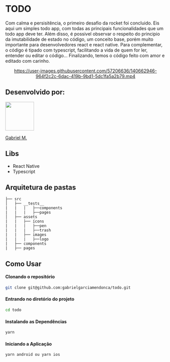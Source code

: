 <h1>TODO</h1>

Com calma e persisitência, o primeiro desafio da rocket foi concluido. Eis aqui um simples todo app, com todas as principais funcionalidades que um todo app deve ter. Além disso, é possivel observar o respeito do principio da imutabilidade de estado no código, um conceito base, porém muito importante para desenvolvedores react e react native. Para complementar, o código é tipado com typescript, facilitando a vida de quem for ler, entender ou editar o código... Finalizando, temos o código feito com amor e editado com carinho.

<div align="center">


https://user-images.githubusercontent.com/57206636/140662946-964f2c2c-6dac-419b-9bd1-5dc1fa5a2b79.mp4


</div>

## Desenvolvido por: 

<a href="https://cutt.ly/SlOQcBf" target="_blank"> 
<img src="https://cutt.ly/1lOlfra" width="90"/></a>

<a href="https://cutt.ly/SlOQcBf" rel="nofollow">Gabriel M.</a> 

## Libs

- React Native
- Typescript

## Arquitetura de pastas

```
├── src
│   ├── __tests__
|   |   |   ├──components
|   |   |   ├──pages
│   ├── assets
|   |   ├── ícons
|   |   |   ├──pen
|   |   |   ├──trash
|   |   ├── images
|   |   |   ├──logo
|   ├── components
|   ├── pages
```

## Como Usar

#### Clonando o repositório

```bash
git clone git@github.com:gabrielgarciamendonca/todo.git
```

#### Entrando no diretório do projeto

```bash
cd todo
```

#### Instalando as Dependências

```bash
yarn
```

#### Iniciando a Aplicação

```bash
yarn android ou yarn ios
```
